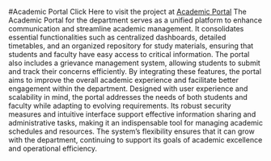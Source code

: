 #Academic Portal
Click Here to visit the project at [Academic Portal](https://departmentportal.onrender.com)
The Academic Portal for the department serves as a unified platform to enhance communication and streamline academic management. It consolidates essential functionalities such as centralized dashboards, detailed timetables, and an organized repository for study materials, ensuring that students and faculty have easy access to critical information. The portal also includes a grievance management system, allowing students to submit and track their concerns efficiently. By integrating these features, the portal aims to improve the overall academic experience and facilitate better engagement within the department.
Designed with user experience and scalability in mind, the portal addresses the needs of both students and faculty while adapting to evolving requirements. Its robust security measures and intuitive interface support effective information sharing and administrative tasks, making it an indispensable tool for managing academic schedules and resources. The system’s flexibility ensures that it can grow with the department, continuing to support its goals of academic excellence and operational efficiency.
